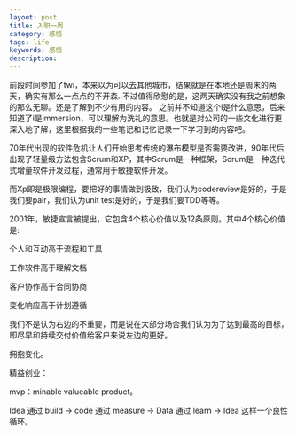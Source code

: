 ```yaml
---
layout: post
title: 入职一周
category: 感悟
tags: life
keywords: 感悟
description:
---
```


  前段时间参加了twi，本来以为可以去其他城市，结果就是在本地还是周末的两天，确实有那么一点点的不开森..不过值得欣慰的是，这两天确实没有我之前想象的那么无聊。还是了解到不少有用的内容。
  之前并不知道这个i是什么意思，后来知道了i是immersion，可以理解为洗礼的意思。也就是对公司的一些文化进行更深入地了解，这里根据我的一些笔记和记忆记录一下学习到的内容吧。

  70年代出现的软件危机让人们开始思考传统的瀑布模型是否需要改进，90年代后出现了轻量级方法包含Scrum和XP，其中Scrum是一种框架，Scrum是一种迭代式增量软件开发过程，通常用于敏捷软件开发。

  而Xp即是极限编程，要把好的事情做到极致，我们认为codereview是好的，于是我们要pair，我们认为unit test是好的，于是我们要TDD等等。

  2001年，敏捷宣言被提出，它包含4个核心价值以及12条原则。其中4个核心价值是:

  个人和互动高于流程和工具

  工作软件高于理解文档

  客户协作高于合同协商

  变化响应高于计划遵循

  我们不是认为右边的不重要，而是说在大部分场合我们认为为了达到最高的目标，即尽早和持续交付价值给客户来说左边的更好。

  拥抱变化。

  精益创业：

  mvp：minable valueable product。

  Idea 通过 build → code 通过 measure → Data 通过 learn → Idea 这样一个良性循环。



